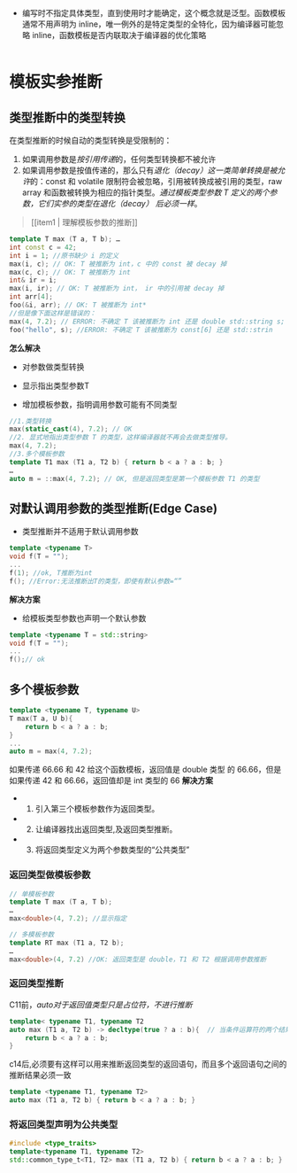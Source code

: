 -  编写时不指定具体类型，直到使用时才能确定，这个概念就是泛型。函数模板通常不用声明为 inline，唯一例外的是特定类型的全特化，因为编译器可能忽略 inline，函数模板是否内联取决于编译器的优化策略

```cpp

```

# 模板实参推断


## 类型推断中的类型转换
在类型推断的时候自动的类型转换是受限制的：
1. 如果调用参数是*按引用传递*的，任何类型转换都不被允许
2. 如果调用参数是按值传递的，那么只有*退化（decay）这一类简单转换是被允许*的：const 和 volatile 限制符会被忽略，引用被转换成被引用的类型，raw array 和函数被转换为相应的指针类型。*通过模板类型参数 T 定义的两个参数，它们实参的类型在退化（decay） 后必须一样*。
> [[item1 | 理解模板参数的推断]]
``` cpp
template T max (T a, T b); …
int const c = 42; 
int i = 1; //原书缺少 i 的定义 
max(i, c); // OK: T 被推断为 int，c 中的 const 被 decay 掉 
max(c, c); // OK: T 被推断为 int 
int& ir = i;
max(i, ir); // OK: T 被推断为 int， ir 中的引用被 decay 掉 
int arr[4]; 
foo(&i, arr); // OK: T 被推断为 int* 
//但是像下面这样是错误的： 
max(4, 7.2); // ERROR: 不确定 T 该被推断为 int 还是 double std::string s; 
foo("hello", s); //ERROR: 不确定 T 该被推断为 const[6] 还是 std::strin
```


**怎么解决**
- 对参数做类型转换

-  显示指出类型参数T

-  增加模板参数，指明调用参数可能有不同类型
```cpp
//1.类型转换
max(static_cast(4), 7.2); // OK 
//2. 显式地指出类型参数 T 的类型，这样编译器就不再会去做类型推导。
max(4, 7.2); 
//3.多个模板参数
template T1 max (T1 a, T2 b) { return b < a ? a : b; }
… 
auto m = ::max(4, 7.2); // OK, 但是返回类型是第一个模板参数 T1 的类型
```

## 对默认调用参数的类型推断(Edge Case)

- 类型推断并不适用于默认调用参数

```cpp
template <typename T>
void f(T = "");
...
f(1); //ok, T推断为int
f(); //Error:无法推断出T的类型，即使有默认参数=“”
```

**解决方案**

- 给模板类型参数也声明一个默认参数
```cpp
template <typename T = std::string>
void f(T = "");
...
f();// ok
```


## 多个模板参数


```cpp
template <typename T, typename U>
T max(T a, U b){
	return b < a ? a : b;
}
...
auto m = max(4, 7.2);
```

如果传递 66.66 和 42 给这个函数模板，返回值是 double 类型 的 66.66，但是如果传递 42 和 66.66，返回值却是 int 类型的 66 
**解决方案**
- 1. 引入第三个模板参数作为返回类型。 
- 2. 让编译器找出返回类型,及返回类型推断。
- 3. 将返回类型定义为两个参数类型的“公共类型”

### 返回类型做模板参数

```cpp
// 单模板参数
template T max (T a, T b); 
… 
max<double>(4, 7.2); //显示指定
```

```cpp
// 多模板参数
template RT max (T1 a, T2 b); 
…
max<double>(4, 7.2) //OK: 返回类型是 double，T1 和 T2 根据调用参数推断

```

### 返回类型推断

C11前，*auto对于返回值类型只是占位符，不进行推断*
```cpp
template< typename T1, typename T2 
auto max (T1 a, T2 b) -> decltype(true ? a : b){  // 当条件运算符的两个结果表达式具有不同的类型时，根据类型转换规则进行隐式类型转换，以确保结果表达式具有相同的类型
	return b < a ? a : b;
}
```
c14后,必须要有这样可以用来推断返回类型的返回语句，而且多个返回语句之间的推断结果必须一致
```cpp
template <typename T1, typename T2>
auto max (T1 a, T2 b) { return b < a ? a : b; }
```


### 将返回类型声明为公共类型

```cpp
#include <type_traits>
template<typename T1, typename T2>
std::common_type_t<T1, T2> max (T1 a, T2 b) { return b < a ? a : b; }
```



